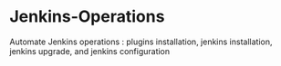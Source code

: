 # Jenkins-Operations
Automate Jenkins operations : plugins installation, jenkins installation, jenkins upgrade, and jenkins configuration
